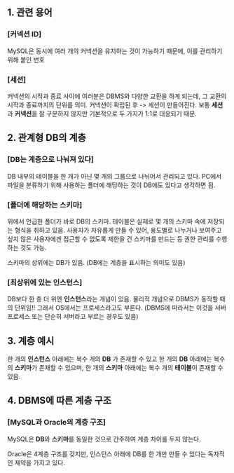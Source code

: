 
## 1. 관련 용어
### [커넥션 ID]
 MySQL은 동시에 여러 개의 커넥션을 유지하는 것이 가능하기 때문에, 이를 관리하기 위해 붙인 번호

### [세션]
커넥션의 시작과 종료 사이에 여러분은 DBMS와 다양한 교환을  하게 되는데, 그 교환의 시작과 종료까지의 단위를 의미.
커넥션이 확립된 후 -> 세션이 만들어진다. 보통 **세션**과 **커넥션**을 잘 구분하지 않지만 기본적으로 두 가지가 1:1로 대응되기 때문.

## 2. 관계형 DB의 계층
### [DB는 계층으로 나눠져 있다]
DB 내부의 테이블을 한 개가 아닌 몇 개의 그룹으로 나뉘어서 관리되고 있다. PC에서 파일을 분류하기 위해 사용하는 폴더에 해당하는 것이 DB에도 있다고 생각하면 됨.
### [폴더에 해당하는 스키마]
위에서 언급한 폴더가 바로 DB의 스키마. 
테이블은 실제로 몇 개의 스키마 속에 저장되는 형식을 취하고 있음. 
사용자가 자유롭게 만들 수 있어, 용도별로 나누거나 보여주고 싶지 않은 사용자에겐 접근할 수 없도록 제한을 건 스키마를 만드는 등 권한 관리를 수행하는 것도 가능.

스키마의 상위에는 DB가 있음. (DB에는 계층을 표시하는 의미도 있음)
### [최상위에 있는 인스턴스]
DB보다 한 층 더 위엔 **인스턴스**라는 개념이 있음.
물리적 개념으로 DBMS가 동작할 때의 단위임!! 그래서 OS에서는 프로세스라고도 부른다. (DBMS에 따라서는 이것을 서버 프로세스 또는 단순히 서버라고 부르는 경우도 있음)


## 3. 계층 예시

한 개의 **인스턴스** 아래에는 복수 개의 **DB** 가 존재할 수 있고 한 개의 **DB** 아래에는 복수의 **스키마**가 존재할 수 있으며, 한 개의 **스키마** 아래에는 복수 개의 **테이블**이 존재할 수 있음.


## 4. DBMS에 따른 계층 구조
### [MySQL과 Oracle의 계층 구조]
MySQL은 **DB**와 **스키마**를 동일한 것으로 간주하여 계층 차이를 두지 않는다.

Oracle은 4계층 구조를 갖지만, 인스턴스 아래에 DB를 한 개만 만들 수 있다는 독자적인 제약을 가지고 있다.

